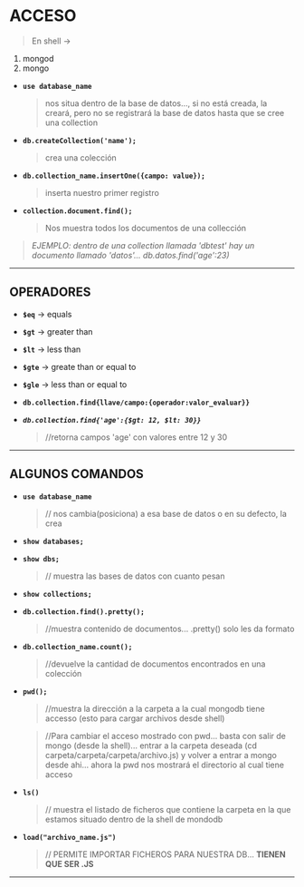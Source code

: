 # ACCESO

> En shell ->

1.  mongod
2.  mongo

- **`use database_name`**

  > nos situa dentro de la base de datos..., si no está creada, la creará, pero no se registrará la base de datos hasta que se cree una collection

- **`db.createCollection('name');`**

  > crea una colección

- **`db.collection_name.insertOne({campo: value});`**

  > inserta nuestro primer registro

- **`collection.document.find();`**
  > Nos muestra todos los documentos de una collección

> _EJEMPLO: dentro de una collection llamada 'dbtest'
> hay un documento llamado 'datos'...
> db.datos.find('age':23)_

---

## OPERADORES

- **`$eq`** -> equals
- **`$gt`** -> greater than
- **`$lt`** -> less than
- **`$gte`** -> greate than or equal to
- **`$gle`** -> less than or equal to

- **`db.collection.find{llave/campo:{operador:valor_evaluar}}`**
- **_`db.collection.find{'age':{$gt: 12, $lt: 30}}`_**
  > //retorna campos 'age' con valores entre 12 y 30

---

## ALGUNOS COMANDOS

- **`use database_name`**

  > // nos cambia(posiciona) a esa base de datos o en su defecto, la crea

- **`show databases;`**

- **`show dbs;`**

  > // muestra las bases de datos con cuanto pesan

- **`show collections;`**

- **`db.collection.find().pretty();`**

  > //muestra contenido de documentos... .pretty() solo les da formato

- **`db.collection_name.count();`**
  > //devuelve la cantidad de documentos encontrados en una colección
- **`pwd();`**

  > //muestra la dirección a la carpeta a la cual mongodb tiene accesso (esto para cargar archivos desde shell)

  > //Para cambiar el acceso mostrado con pwd... basta con salir de mongo (desde la shell)... entrar a la carpeta deseada (cd carpeta/carpeta/carpeta/archivo.js) y volver a entrar a mongo desde ahi... ahora la pwd nos mostrará el directorio al cual tiene acceso

- **`ls()`**
  > // muestra el listado de ficheros que contiene la carpeta en la que estamos situado dentro de la shell de mondodb
- **`load("archivo_name.js")`**
  > // PERMITE IMPORTAR FICHEROS PARA NUESTRA DB... **TIENEN QUE SER .JS**

---
